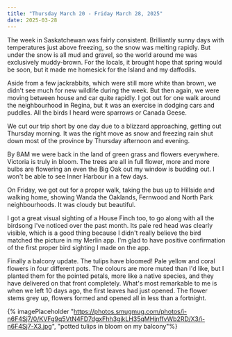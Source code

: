 ```yaml
---
title: "Thursday March 20 - Friday March 28, 2025"
date: 2025-03-28
---
```

The week in Saskatchewan was fairly consistent.  Brilliantly sunny days with temperatures just above freezing, so the snow was melting rapidly.  But under the snow is all mud and gravel, so the world around me was exclusively muddy-brown.  For the locals, it brought hope that spring would be soon, but it made me homesick for the Island and my daffodils.

Aside from a few jackrabbits, which were still more white than brown, we didn't see much for new wildlife during the week.  But then again, we were moving between house and car quite rapidly.  I got out for one walk around the neighbourhood in Regina, but it was an exercise in dodging cars and puddles.   All the birds I heard were sparrows or Canada Geese.

We cut our trip short by one day due to a blizzard approaching, getting out Thursday morning.  It was the right move as snow and freezing rain shut down most of the province by Thursday afternoon and evening.  

By 8AM we were back in the land of green grass and flowers everywhere.  Victoria is truly in bloom.  The trees are all in full flower, more and more bulbs are flowering an even the Big Oak out my window is budding out.  I won't be able to see Inner Harbour in a few days.

On Friday, we got out for a proper walk, taking the bus up to Hillside and walking home, showing Wanda the Oaklands, Fernwood and North Park neighbourhoods.  It was cloudy but beautiful.   

I got a great visual sighting of a House Finch too, to go along with all the birdsong I've noticed over the past month.  Its pale red head was clearly visible, which is a good thing because I didn't really believe the bird matched the picture in my Merlin app.  I'm glad to have positive confirmation of the first proper bird sighting I made on the app.

Finally a balcony update.  The tulips have bloomed!  Pale yellow and coral flowers in four different pots.  The colours are more muted than I'd like, but I planted them for the pointed petals, more like a native species, and they have delivered on that front completely.  What's most remarkable to me is when we left 10 days ago, the first leaves had just opened.  The flower stems grey up, flowers formed and opened all in less than a fortnight.

{% imagePlaceholder "https://photos.smugmug.com/photos/i-n6F4Sj7/0/KVFg9q5VtN4FD7dgxFhh3gjkLH35qMHjnffvWb2RD/X3/i-n6F4Sj7-X3.jpg", "potted tulips in bloom on my balcony"%}